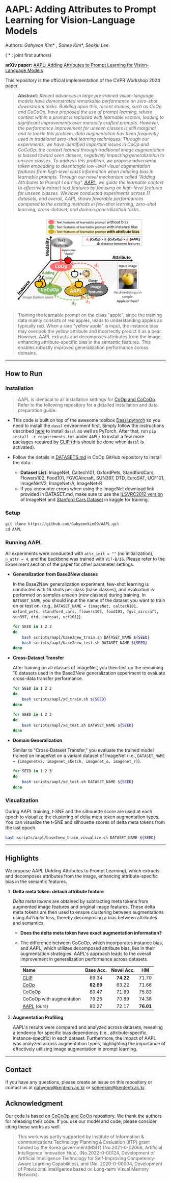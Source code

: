# AAPL: Adding Attributes to Prompt Learning for Vision-Language Models

Authors: *Gahyeon Kim*\* , *Sohee Kim*\*, *Seokju Lee*  

( \* : joint first authors)

**arXiv paper:** [AAPL: Adding Attributes to Prompt Learning for Vision-Language Models]()

This repository is the official implementation of the CVPR Workshop 2024 paper.

> **Abstract:** *Recent advances in large pre-trained vision-language models have demonstrated remarkable performance on zero-shot downstream tasks. Building upon this, recent studies, such as CoOp and CoCoOp, have proposed the use of prompt learning, where context within a prompt is replaced with learnable vectors, leading to significant improvements over manually crafted prompts. However, the performance improvement for unseen classes is still marginal, and to tackle this problem, data augmentation has been frequently used in traditional zero-shot learning techniques. Through our experiments, we have identified important issues in CoOp and CoCoOp: the context learned through traditional image augmentation is biased toward seen classes, negatively impacting generalization to unseen classes. To address this problem, we propose adversarial token embedding to disentangle low-level visual augmentation features from high-level class information when inducing bias in learnable prompts. Through our novel mechanism called "Adding Attributes to Prompt Learning", [AAPL](), we guide the learnable context to effectively extract text features by focusing on high-level features for unseen classes. We have conducted experiments across 11 datasets, and overall, AAPL shows favorable performances compared to the existing methods in few-shot learning, zero-shot learning, cross-dataset, and domain generalization tasks.*

<img src="assets/CVPRW24_AAPL_teaser.png" alt="CVPRW24_AAPL_teaser"/>

>Training the learnable prompt on the class "apple", since the training data mainly consists of red apples, leads to understanding apples as typically red. When a rare "yellow apple” is input, the instance bias may overlook the yellow attribute and incorrectly predict it as a pear. However, AAPL extracts and decomposes attributes from the image, enhancing attribute-specific bias in the semantic features. 
>This enables robustly improved generalization performance across domains.

---

## How to Run

### Installation

> AAPL is identical to all installation settings for [CoOp and CoCoOp](https://github.com/KaiyangZhou/CoOp?tab=readme-ov-file). 
> Refer to the following repository for a detailed installation and data preparation guide.

- This code is built on top of the awesome toolbox [Dassl.pytorch](https://github.com/KaiyangZhou/Dassl.pytorch) so you need to install the `dassl` environment first. Simply follow the instructions described [here](https://github.com/KaiyangZhou/Dassl.pytorch#installation) to install `dassl` as well as PyTorch. After that, run `pip install -r requirements.txt` under `AAPL/` to install a few more packages required by [CLIP](https://github.com/openai/CLIP) (this should be done when `dassl` is activated). 

- Follow the details in [DATASETS.md](https://github.com/KaiyangZhou/CoOp/blob/main/DATASETS.md) in CoOp GitHub repository to install the data.
  - **Dataset List:** ImageNet, Caltech101, OxfordPets, StandfordCars, Flowers102, Food101, FGVCAircraft, SUN397, DTD, EuroSAT, UCF101, ImageNetV2, ImageNet-A, ImageNet-R
  - If you encounter errors when using the ImageNet download link provided in DATASET.md, make sure to use the [ILSVRC2012 version](https://image-net.org/challenges/LSVRC/2012/2012-downloads.php) of ImageNet and [Stanford Cars Dataset](https://www.kaggle.com/datasets/jessicali9530/stanford-cars-dataset) in kaggle for training.

### Setup

``````python
git clone https://github.com/Gahyeonkim09/AAPL.git
cd AAPL
``````

### Running AAPL

All experiments were conducted with `attr_init = ""` (no initialization), `n_attr = 4`, and the backbone was trained with `ViT-B/16`. Please refer to the Experiment section of the paper for other parameter settings.

- **Generalization from Base2New classes**

   In the Base2New generalization experiment, few-shot learning is conducted with 16 shots per class (base classes), and evaluation is performed on samples unseen (new classes) during training. In `DATASET_NAME`, you should input the name of the dataset you want to train on or test on. 
  (e.g., `DATASET_NAME = {imageNet, caltech101, oxford_pets, standford_cars, flowers102, food101, fgvc_aircraft, sun397, dtd, eurosat, ucf101}`).

  ``````bash
  for SEED in 1 2 3
  do
      bash scripts/aapl/base2new_train.sh DATASET_NAME ${SEED}
      bash scripts/aapl/base2new_test.sh DATASET_NAME ${SEED}
  done
  ``````

- **Cross-Dataset Transfer**

  After training on all classes of ImageNet, you then test on the remaining 10 datasets used in the Base2New generalization experiment to evaluate cross-data transfer performance.

  ``````bash
  for SEED in 1 2 3
  do
      bash scripts/aapl/xd_train.sh ${SEED}
  done
  ``````

  ``````bash
  for SEED in 1 2 3
  do
      bash scripts/aapl/xd_test.sh DATASET_NAME ${SEED}
  done
  ``````

- **Domain Generalization**

  Similar to "Cross-Dataset Transfer," you evaluate the trained model trained on ImageNet on a variant dataset of ImageNet (i.e., `DATASET_NAME = {imagenetv2, imagenet_sketch, imagenet_a, imagenet_r}`).

  ``````bash
  for SEED in 1 2 3
  do
      bash scripts/aapl/xd_test.sh DATASET_NAME ${SEED}
  done
  ``````

### Visualization

During AAPL training, t-SNE and the silhouette score are used at each epoch to visualize the clustering of delta meta token augmentation types. You can visualize the t-SNE and silhouette scores of delta meta tokens from the last epoch.

``````bash
bash scripts/aapl/base2new_train_visualize.sh DATASET_NAME ${SEED}
``````

---

## Highlights

We propose AAPL (Adding Attributes to Prompt Learning), which extracts and decomposes attributes from the image, enhancing attribute-specific bias in the semantic features.

1. **Delta meta token: detach attribute feature**

   *Delta meta tokens* are obtained by subtracting meta tokens from augmented image features and original image features. These delta meta tokens are then used to ensure clustering between augmentations using *AdTriplet loss*, thereby decomposing a bias between attributes and semantics.

   - **Does the delta meta token have exact augmentation information?**

   - The difference between CoCoOp, which incorporates instance bias, and AAPL, which utilizes decomposed attribute bias, lies in their augmentation strategies. AAPL's approach leads to the overall improvement in generalization performance across datasets.

     | Name                     | Base Acc. | Novel Acc. |    HM     |
     | :----------------------- | :-------: | :--------: | :-------: |
     | [CLIP]()                 |   69.34   | **74.22**  |   71.70   |
     | [CoOp]()                 | **82.69** |   63.22    |   71.66   |
     | [CoCoOp]()               |   80.47   |   71.69    |   75.83   |
     | CoCoOp with augmentation |   79.25   |   70.89    |   74.38   |
     | [AAPL]() (ours)          |   80.27   |   72.17    | **76.01** |

2. **Augmentation Profiling**

   AAPL's results were compared and analyzed across datasets, revealing a tendency for specific bias dependency (i.e., attribute-specific, instance-specific) in each dataset. Furthermore, the impact of AAPL was analyzed across augmentation types, highlighting the importance of effectively utilizing image augmentation in prompt learning.

---

## Contact

If you have any questions, please create an issue on this repository or contact us at 
[gahyeon@kentech.ac.kr](mailto:gahyeon@kentech.ac.kr) or [soheekim@kentech.ac.kr](mailto:soheekim@kentech.ac.kr).

## Acknowledgment

Our code is based on [CoCoOp and CoOp](https://github.com/KaiyangZhou/CoOp) repository. We thank the authors for releasing their code. If you use our model and code, please consider citing these works as well.

> This work was partly supported by Institute of Information & communications Technology Planning & Evaluation (IITP) grant funded by the Korea government(MSIT) (No.2021-0-02068, Artificial Intelligence Innovation Hub), (No.2022-0-00124, Development of Artificial Intelligence Technology for Self-Improving Competency-Aware Learning Capabilities), and (No. 2020-0-00004, Development of Previsional Intelligence based on Long-term Visual Memory Network).
